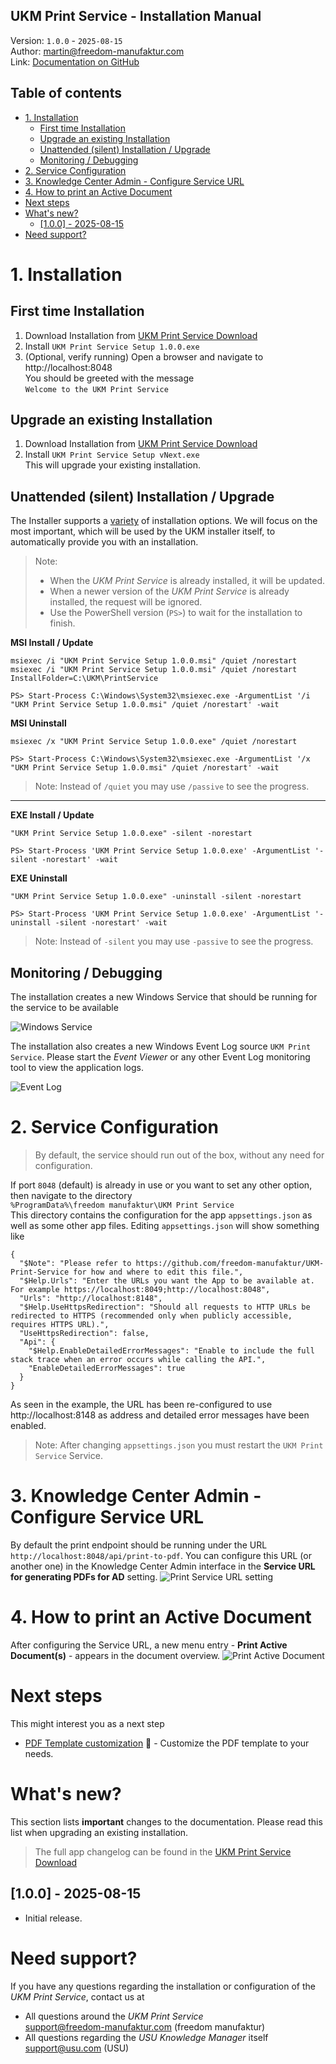 ﻿UKM Print Service - Installation Manual
---
Version: `1.0.0` - `2025-08-15` \
Author: [martin@freedom-manufaktur.com](mailto:martin@freedom-manufaktur.com) \
Link: [Documentation on GitHub](https://github.com/freedom-manufaktur/UKM-Print-Service/tree/main/Documentation/UKM%20Print%20Service%20Installation%20Manual.md)

Table of contents
---
<!--TOC-->
- [1. Installation](#1-installation)
  - [First time Installation](#first-time-installation)
  - [Upgrade an existing Installation](#upgrade-an-existing-installation)
  - [Unattended (silent) Installation / Upgrade](#unattended-silent-installation--upgrade)
  - [Monitoring / Debugging](#monitoring--debugging)
- [2. Service Configuration](#2-service-configuration)
- [3. Knowledge Center Admin - Configure Service URL](#3-knowledge-center-admin---configure-service-url)
- [4. How to print an Active Document](#4-how-to-print-an-active-document)
- [Next steps](#next-steps)
- [What's new?](#whats-new)
  - [\[1.0.0\] - 2025-08-15](#100---2025-08-15)
- [Need support?](#need-support)
<!--/TOC-->

# 1. Installation
## First time Installation
1.  Download Installation from [UKM Print Service Download](https://freedommanufaktur.sharepoint.com/:f:/g/EhMX6-rpTWxGrZTHbR4M7egBmjveMyi0xERXPiohuq8OTw?e=pJnNZ9)
2.	Install `UKM Print Service Setup 1.0.0.exe`
3.  (Optional, verify running) Open a browser and navigate to \
    http://localhost:8048 \
    You should be greeted with the message\
    `Welcome to the UKM Print Service`

## Upgrade an existing Installation
1.  Download Installation from [UKM Print Service Download](https://freedommanufaktur.sharepoint.com/:f:/g/EhMX6-rpTWxGrZTHbR4M7egBmjveMyi0xERXPiohuq8OTw?e=pJnNZ9)
2.	Install `UKM Print Service Setup vNext.exe` \
    This will upgrade your existing installation.

## Unattended (silent) Installation / Upgrade
The Installer supports a [variety](https://stackoverflow.com/a/44347702/394076) of installation options. We will focus on the most important, which will be used by the UKM installer itself, to automatically provide you with an installation.

> Note:
> - When the *UKM Print Service* is already installed, it will be updated.
> - When a newer version of the *UKM Print Service* is already installed, the request will be ignored.
> - Use the PowerShell version (`PS>`) to wait for the installation to finish.

**MSI Install / Update**
```
msiexec /i "UKM Print Service Setup 1.0.0.msi" /quiet /norestart
msiexec /i "UKM Print Service Setup 1.0.0.msi" /quiet /norestart InstallFolder=C:\UKM\PrintService

PS> Start-Process C:\Windows\System32\msiexec.exe -ArgumentList '/i "UKM Print Service Setup 1.0.0.msi" /quiet /norestart' -wait
```
**MSI Uninstall**
```
msiexec /x "UKM Print Service Setup 1.0.0.exe" /quiet /norestart

PS> Start-Process C:\Windows\System32\msiexec.exe -ArgumentList '/x "UKM Print Service Setup 1.0.0.msi" /quiet /norestart' -wait
```
> Note: Instead of `/quiet` you may use `/passive` to see the progress.

---

**EXE Install / Update**
```
"UKM Print Service Setup 1.0.0.exe" -silent -norestart

PS> Start-Process 'UKM Print Service Setup 1.0.0.exe' -ArgumentList '-silent -norestart' -wait
```
**EXE Uninstall**
```
"UKM Print Service Setup 1.0.0.exe" -uninstall -silent -norestart

PS> Start-Process 'UKM Print Service Setup 1.0.0.exe' -ArgumentList '-uninstall -silent -norestart' -wait
```
> Note: Instead of `-silent` you may use `-passive` to see the progress.

## Monitoring / Debugging

The installation creates a new Windows Service that should be running for the service to be available

![Windows Service](Images/Windows%20Service.png)

The installation also creates a new Windows Event Log source `UKM Print Service`. Please start the *Event Viewer* or any other Event Log monitoring tool to view the application logs.

![Event Log](Images/Windows%20Service%20Event%20Log.png)

# 2. Service Configuration
> By default, the service should run out of the box, without any need for configuration.

If port `8048` (default) is already in use or you want to set any other option, then navigate to the directory \
`%ProgramData%\freedom manufaktur\UKM Print Service` \
This directory contains the configuration for the app `appsettings.json` as well as some other app files.
Editing `appsettings.json` will show something like
```
{
  "$Note": "Please refer to https://github.com/freedom-manufaktur/UKM-Print-Service for how and where to edit this file.",
  "$Help.Urls": "Enter the URLs you want the App to be available at. For example https://localhost:8049;http://localhost:8048",
  "Urls": "http://localhost:8148",
  "$Help.UseHttpsRedirection": "Should all requests to HTTP URLs be redirected to HTTPS (recommended only when publicly accessible, requires HTTPS URL).",
  "UseHttpsRedirection": false,
  "Api": {
    "$Help.EnableDetailedErrorMessages": "Enable to include the full stack trace when an error occurs while calling the API.",
    "EnableDetailedErrorMessages": true
  }
}
```
As seen in the example, the URL has been re-configured to use http://localhost:8148 as address and detailed error messages have been enabled.
> Note: After changing `appsettings.json` you must restart the `UKM Print Service` Service.

# 3. Knowledge Center Admin - Configure Service URL
By default the print endpoint should be running under the URL `http://localhost:8048/api/print-to-pdf`.
You can configure this URL (or another one) in the Knowledge Center Admin interface in the **Service URL for generating PDFs for AD** setting.
![Print Service URL setting](<Images/Knowledge Base Admin - Print Service URL.png>)

# 4. How to print an Active Document
After configuring the Service URL, a new menu entry - **Print Active Document(s)** - appears in the document overview.
![Print Active Document](<Images/Knowledge Base - Print Active Document.png>)

# Next steps
This might interest you as a next step
- [PDF Template customization](<UKM Print Service Customization.md>) 🎨 - Customize the PDF template to your needs.

# What's new?
This section lists **important** changes to the documentation.
Please read this list when upgrading an existing installation.
> The full app changelog can be found in the [UKM Print Service Download](https://freedommanufaktur.sharepoint.com/:f:/g/EhMX6-rpTWxGrZTHbR4M7egBmjveMyi0xERXPiohuq8OTw?e=pJnNZ9)

## [1.0.0] - 2025-08-15
- Initial release.

# Need support?
If you have any questions regarding the installation or configuration of the *UKM Print Service*, contact us at
- All questions around the *UKM Print Service* \
  [support@freedom-manufaktur.com](mailto:support@freedom-manufaktur.com) (freedom manufaktur)
- All questions regarding the *USU Knowledge Manager* itself \
  [support@usu.com](mailto:support@usu.com) (USU)

